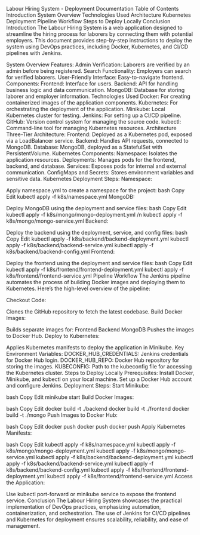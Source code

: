 Labour Hiring System - Deployment Documentation
Table of Contents
Introduction
System Overview
Technologies Used
Architecture
Kubernetes Deployment
Pipeline Workflow
Steps to Deploy Locally
Conclusion
Introduction
The Labour Hiring System is a web application designed to streamline the hiring process for laborers by connecting them with potential employers. This document provides step-by-step instructions to deploy the system using DevOps practices, including Docker, Kubernetes, and CI/CD pipelines with Jenkins.

System Overview
Features:
Admin Verification: Laborers are verified by an admin before being registered.
Search Functionality: Employers can search for verified laborers.
User-Friendly Interface: Easy-to-navigate frontend.
Components:
Frontend: Interface for users.
Backend: API for handling business logic and data communication.
MongoDB: Database for storing laborer and employer information.
Technologies Used
Docker: For creating containerized images of the application components.
Kubernetes: For orchestrating the deployment of the application.
Minikube: Local Kubernetes cluster for testing.
Jenkins: For setting up a CI/CD pipeline.
GitHub: Version control system for managing the source code.
kubectl: Command-line tool for managing Kubernetes resources.
Architecture
Three-Tier Architecture:
Frontend: Deployed as a Kubernetes pod, exposed via a LoadBalancer service.
Backend: Handles API requests, connected to MongoDB.
Database: MongoDB, deployed as a StatefulSet with PersistentVolume.
Kubernetes Components:
Namespace: Isolates the application resources.
Deployments: Manages pods for the frontend, backend, and database.
Services: Exposes pods for internal and external communication.
ConfigMaps and Secrets: Stores environment variables and sensitive data.
Kubernetes Deployment
Steps:
Namespace:

Apply namespace.yml to create a namespace for the project:
bash
Copy
Edit
kubectl apply -f k8s/namespace.yml
MongoDB:

Deploy MongoDB using the deployment and service files:
bash
Copy
Edit
kubectl apply -f k8s/mongo/mongo-deployment.yml /n
kubectl apply -f k8s/mongo/mongo-service.yml
Backend:

Deploy the backend using the deployment, service, and config files:
bash
Copy
Edit
kubectl apply -f k8s/backend/backend-deployment.yml
kubectl apply -f k8s/backend/backend-service.yml
kubectl apply -f k8s/backend/backend-config.yml
Frontend:

Deploy the frontend using the deployment and service files:
bash
Copy
Edit
kubectl apply -f k8s/frontend/frontend-deployment.yml
kubectl apply -f k8s/frontend/frontend-service.yml
Pipeline Workflow
The Jenkins pipeline automates the process of building Docker images and deploying them to Kubernetes. Here’s the high-level overview of the pipeline:

Checkout Code:

Clones the GitHub repository to fetch the latest codebase.
Build Docker Images:

Builds separate images for:
Frontend
Backend
MongoDB
Pushes the images to Docker Hub.
Deploy to Kubernetes:

Applies Kubernetes manifests to deploy the application in Minikube.
Key Environment Variables:
DOCKER_HUB_CREDENTIALS: Jenkins credentials for Docker Hub login.
DOCKER_HUB_REPO: Docker Hub repository for storing the images.
KUBECONFIG: Path to the kubeconfig file for accessing the Kubernetes cluster.
Steps to Deploy Locally
Prerequisites:
Install Docker, Minikube, and kubectl on your local machine.
Set up a Docker Hub account and configure Jenkins.
Deployment Steps:
Start Minikube:

bash
Copy
Edit
minikube start
Build Docker Images:

bash
Copy
Edit
docker build -t <docker-hub-repo-backend> ./backend
docker build -t <docker-hub-repo-frontend> ./frontend
docker build -t <docker-hub-repo-mongo> ./mongo
Push Images to Docker Hub:

bash
Copy
Edit
docker push <docker-hub-repo-backend>
docker push <docker-hub-repo-frontend>
docker push <docker-hub-repo-mongo>
Apply Kubernetes Manifests:

bash
Copy
Edit
kubectl apply -f k8s/namespace.yml
kubectl apply -f k8s/mongo/mongo-deployment.yml
kubectl apply -f k8s/mongo/mongo-service.yml
kubectl apply -f k8s/backend/backend-deployment.yml
kubectl apply -f k8s/backend/backend-service.yml
kubectl apply -f k8s/backend/backend-config.yml
kubectl apply -f k8s/frontend/frontend-deployment.yml
kubectl apply -f k8s/frontend/frontend-service.yml
Access the Application:

Use kubectl port-forward or minikube service to expose the frontend service.
Conclusion
The Labour Hiring System showcases the practical implementation of DevOps practices, emphasizing automation, containerization, and orchestration. The use of Jenkins for CI/CD pipelines and Kubernetes for deployment ensures scalability, reliability, and ease of management.
